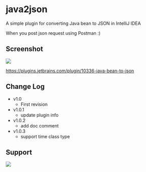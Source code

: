 # java2json

A simple plugin for converting Java bean to JSON in IntelliJ IDEA

When you post json request using Postman :)

## Screenshot

![](https://raw.githubusercontent.com/linsage/java2json/master/screenshot/java2json.gif)

https://plugins.jetbrains.com/plugin/10336-java-bean-to-json

## Change Log
- v1.0
    - First revision
- v1.0.1
    - update plugin info
- v1.0.2
    - add doc comment
- v1.0.3
    - support time class type

## Support

![](https://note-1256162930.picgz.myqcloud.com/zo1mm.jpg)
